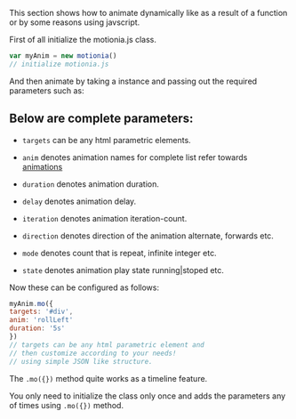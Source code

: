 This section shows how to animate dynamically like as a result of a function or by some reasons using javscript.

First of all initialize the motionia.js class.

```js
var myAnim = new motionia() 
// initialize motionia.js

```

And then animate by taking a instance and passing out the required parameters such as:

## Below are complete parameters:

- `targets` can be any html parametric elements.

- `anim` denotes animation names for complete list refer towards [animations](animations.md)

- `duration` denotes animation duration.

- `delay` denotes animation delay.

- `iteration` denotes animation iteration-count.

- `direction` denotes direction of the animation alternate, forwards etc.

- `mode` denotes count that is repeat, infinite integer etc.

- `state` denotes animation play state running|stoped etc.

Now these can be configured as follows:

```js
myAnim.mo({
targets: '#div',
anim: 'rollLeft'
duration: '5s'
})
// targets can be any html parametric element and 
// then customize according to your needs!
// using simple JSON like structure.

```

The `.mo({})` method quite works as a timeline feature.

You only need to initialize the class only once and adds the parameters any of times using `.mo({})` method.